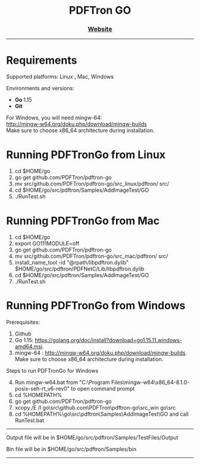 <div align="center">
  
  
  <h1>PDFTron GO</h1>
  
  <p>
    
  </p>

  <h3>
    <a href="https://www.pdftron.com">Website</a>
  </h3>

</div>

<hr/>


# Requirements

Supported platforms: Linux , Mac, Windows <br/>

Environments and versions: <br/>
- <strong>Go </strong>1.15 <br/>
- <strong>Git</strong><br/>

For Windows, you will need mingw-64: <br/>
http://mingw-w64.org/doku.php/download/mingw-builds <br/>
Make sure to choose x86_64 architecture during installation. <br/>


# Running PDFTronGo from Linux

1. cd $HOME/go 
2. go get github.com/PDFTron/pdftron-go
3. mv src/github.com/PDFTron/pdftron-go/src_linux/pdftron/ src/
4. cd $HOME/go/src/pdftron/Samples/AddImageTest/GO
5. ./RunTest.sh 


# Running PDFTronGo from Mac

1. cd $HOME/go 
2. export GO111MODULE=off
2. go get github.com/PDFTron/pdftron-go
3. mv src/github.com/PDFTron/pdftron-go/src_mac/pdftron/ src/
4. install_name_tool -id "@rpath/libpdftron.dylib" $HOME/go/src/pdftron/PDFNetC/Lib/libpdftron.dylib
5. cd $HOME/go/src/pdftron/Samples/AddImageTest/GO
6. ./RunTest.sh 


# Running PDFTronGo from Windows 

Prerequisites:
1. Github
2. Go 1.15:
   https://golang.org/doc/install?download=go1.15.11.windows-amd64.msi.
3. mingw-64 :
   http://mingw-w64.org/doku.php/download/mingw-builds.
   Make sure to choose x86_64 architecture during installation.

Steps to run PDFTronGo for Windows 

4. Run mingw-w64.bat from "C:\Program Files\mingw-w64\x86_64-8.1.0-posix-seh-rt_v6-rev0" to open command prompt
5. cd %HOMEPATH%
6. go get github.com/PDFTron/pdftron-go
7. xcopy /E /I go\src\github.com\PDFTron\pdftron-go\src_win go\src
8. cd %HOMEPATH%\go\src\pdftron\Samples\AddImageTest\GO and call RunTest.bat

<hr/>

Output file will be in $HOME/go/src/pdftron/Samples/TestFiles/Output

Bin file will be in $HOME/go/src/pdftron/Samples/bin

<hr/>

